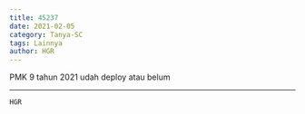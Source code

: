 ```yaml
---
title: 45237
date: 2021-02-05
category: Tanya-SC
tags: Lainnya
author: HGR
---
```


PMK 9 tahun 2021 udah deploy atau belum

---



`HGR`
